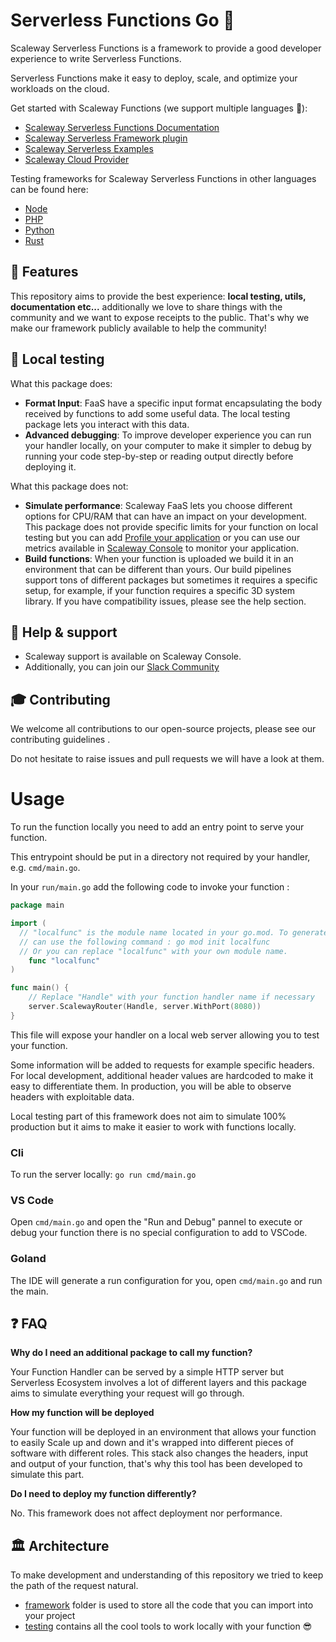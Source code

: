 # Serverless Functions Go 💜

Scaleway Serverless Functions is a framework to provide a good developer experience to write Serverless Functions.

Serverless Functions make it easy to deploy, scale, and optimize your workloads on the cloud.

Get started with Scaleway Functions (we support multiple languages :rocket:):

- [Scaleway Serverless Functions Documentation](https://www.scaleway.com/en/docs/serverless/functions/quickstart/)
- [Scaleway Serverless Framework plugin](https://github.com/scaleway/serverless-scaleway-functions)
- [Scaleway Serverless Examples](https://github.com/scaleway/serverless-examples)
- [Scaleway Cloud Provider](https://scaleway.com)

Testing frameworks for Scaleway Serverless Functions in other languages can be found here:

- [Node](https://github.com/scaleway/serverless-functions-node)
- [PHP](https://github.com/scaleway/serverless-functions-php)
- [Python](https://github.com/scaleway/serverless-functions-python)
- [Rust](https://github.com/scaleway/serverless-functions-rust)

## 🚀 Features

This repository aims to provide the best experience: **local testing, utils, documentation etc...**
additionally we love to share things with the community and we want to expose receipts to the public. That's why
we make our framework publicly available to help the community!

## 🏡 Local testing

What this package does:

- **Format Input**: FaaS have a specific input format encapsulating the body received by functions to add some useful data.
  The local testing package lets you interact with this data.
- **Advanced debugging**: To improve developer experience you can run your handler locally, on your computer to make
  it simpler to debug by running your code step-by-step or reading output directly before deploying it.

What this package does not:

- **Simulate performance**: Scaleway FaaS lets you choose different options for CPU/RAM that can have an impact
on your development. This package does not provide specific limits for your function on local testing but you can
  add [Profile your application](https://go.dev/blog/pprof) or you can use our metrics available in [Scaleway Console](https://console.scaleway.com/)
  to monitor your application.
- **Build functions**: When your function is uploaded we build it in an environment that can be different than yours. Our build pipelines support
  tons of different packages but sometimes it requires a specific setup, for example, if your function requires a specific 3D system library.
If you have compatibility issues, please see the help section.

## 🛟 Help & support

- Scaleway support is available on Scaleway Console.
- Additionally, you can join our [Slack Community](https://www.scaleway.com/en/docs/tutorials/scaleway-slack-community/)

## 🎓 Contributing

We welcome all contributions to our open-source projects, please see our contributing guidelines <link>.

Do not hesitate to raise issues and pull requests we will have a look at them.

# Usage

To run the function locally you need to add an entry point to serve your function.

This entrypoint should be put in a directory not required by your handler, e.g. `cmd/main.go`.

In your `run/main.go` add the following code to invoke your function :

```go
package main

import (
  // "localfunc" is the module name located in your go.mod. To generate a go.mod with localfunc as name you
  // can use the following command : go mod init localfunc
  // Or you can replace "localfunc" with your own module name.
	func "localfunc"
)

func main() {
	// Replace "Handle" with your function handler name if necessary
	server.ScalewayRouter(Handle, server.WithPort(8080))
}
```

This file will expose your handler on a local web server allowing you to test your function.

Some information will be added to requests for example specific headers. For local development, additional header values are hardcoded
to make it easy to differentiate them. In production, you will be able to observe headers with exploitable data.

Local testing part of this framework does not aim to simulate 100% production but it aims to make it easier to work with functions locally.

### Cli

To run the server locally: `go run cmd/main.go`

### VS Code

Open `cmd/main.go` and open the "Run and Debug" pannel to execute or debug your function there is no special
configuration to add to VSCode.

### Goland

The IDE will generate a run configuration for you, open `cmd/main.go` and run the main.

## ❓ FAQ

**Why do I need an additional package to call my function?**

Your Function Handler can be served by a simple HTTP server but Serverless Ecosystem involves a lot of different layers
and this package aims to simulate everything your request will go through.

**How my function will be deployed**

Your function will be deployed in an environment that allows your function to easily Scale up and down and it's wrapped into
different pieces of software with different roles. This stack also changes the headers, input and output of your function, that's why
this tool has been developed to simulate this part.

**Do I need to deploy my function differently?**

No. This framework does not affect deployment nor performance.

## 🏛️ Architecture

To make development and understanding of this repository we tried to keep the path of the request natural.

- [framework](./framework/) folder is used to store all the code that you can import into your project
- [testing](./testing) contains all the cool tools to work locally with your function 😎
